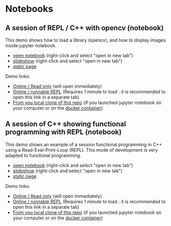 # Notebooks

## A session of REPL / C++ with opencv (notebook)

This demo shows how to load a library (opencv), and how to display images inside jupyter notebook.

* <a href="/notebooks/opencv_example.ipynb" target="_blank">open notebook</a>
(right-click and select "open in new tab")
* <a href="opencv_example.slides.html" target="_blank">slideshow</a>
(right-click and select "open in new tab")
* [static page](opencv_example.html)


Demo links:
* [Online / Read only](examples/notebooks/opencv_example.ipynb)  (will open immediately)
* <a href="https://mybinder.org/v2/gh/pthom/Cling_Repl_Demo/master?filepath=examples%2Fnotebooks%2Fopencv_example.ipynb
" target="_blank">Online / runnable REPL</a>  (Requires 1 minute to load : it is recommended to open this link in a separate tab)
* [From you local clone of this repo](http://localhost:8888/tree/examples/notebooks/opencv_example.ipynb) (if you launched jupyter notebook on your computer or on the [docker container](Docker_xeus/Readme.md))



## A session of C++ showing functional programming with REPL (notebook)

This demo shows an example of a session functional programming in C++ using a Read-Eval-Print-Loop (REPL).
This mode of development is very adapted to functional programming.

* <a href="/notebooks/Functional_REPL.ipynb" target="_blank">open notebook</a>
(right-click and select "open in new tab")
* <a href="Functional_REPL.slides.html" target="_blank">slideshow</a>
(right-click and select "open in new tab")
* [static page](Functional_REPL.html)

Demo links:
* [Online / Read only](examples/notebooks/Functional_REPL.ipynb)  (will open immediately)
* <a href="https://mybinder.org/v2/gh/pthom/Cling_Repl_Demo/master?filepath=examples%2Fnotebooks%2FFunctional_REPL.ipynb" target="_blank">Online / runnable REPL</a>  (Requires 1 minute to load : it is recommended to open this link in a separate tab)
* [From you local clone of this repo](http://localhost:8888/tree/examples/notebooks/Functional_REPL.ipynb) (if you launched jupyter notebook on your computer or on the [docker container](Docker_xeus/Readme.md))
